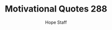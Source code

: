 ---
image: /assets/img/mq/mq_288_thoreau.png
title: Motivational Quotes 288
categories:
  - Motivational Quotes
author: Hope Staff
notes: Motivational Quotes 288
embed: >-
  EMBED_GOES_HERE
transcript: >-
  SOME LINES OF TEXT START HERE
---